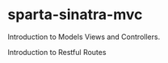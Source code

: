 # sparta-sinatra-mvc

Introduction to Models Views and Controllers.

Introduction to Restful Routes
